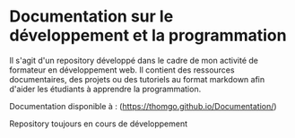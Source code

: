 # Documentation sur le développement et la programmation

Il s'agit d'un repository développé dans le cadre de mon activité de formateur en développement web. Il contient des ressources documentaires, des projets ou des tutoriels au format markdown afin d'aider les étudiants à apprendre la programmation.

Documentation disponible à : (https://thomgo.github.io/Documentation/)

Repository toujours en cours de développement
